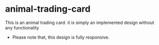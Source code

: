 # animal-trading-card
This is an animal trading card. it is simply an implemented design without any functionality
* Please note that, this design is fully responsive.
